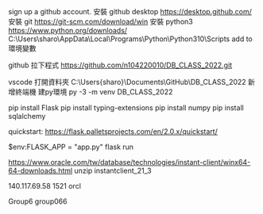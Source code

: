 sign up a github account.
安裝 github desktop https://desktop.github.com/
安裝 git https://git-scm.com/download/win
安裝 python3 https://www.python.org/downloads/
C:\Users\sharo\AppData\Local\Programs\Python\Python310\Scripts add to 環境變數

github 拉下程式 https://github.com/n104220010/DB_CLASS_2022.git

vscode 打開資料夾 C:\Users\{sharo}\Documents\GitHub\DB_CLASS_2022
新增終端機
建py環境 py -3 -m venv DB_CLASS_2022

pip install Flask
pip install typing-extensions
pip install numpy
pip install sqlalchemy

quickstart:
    https://flask.palletsprojects.com/en/2.0.x/quickstart/

$env:FLASK_APP = "app.py"
flask run

https://www.oracle.com/tw/database/technologies/instant-client/winx64-64-downloads.html
unzip instantclient_21_3

140.117.69.58
1521
orcl

Group6
group066